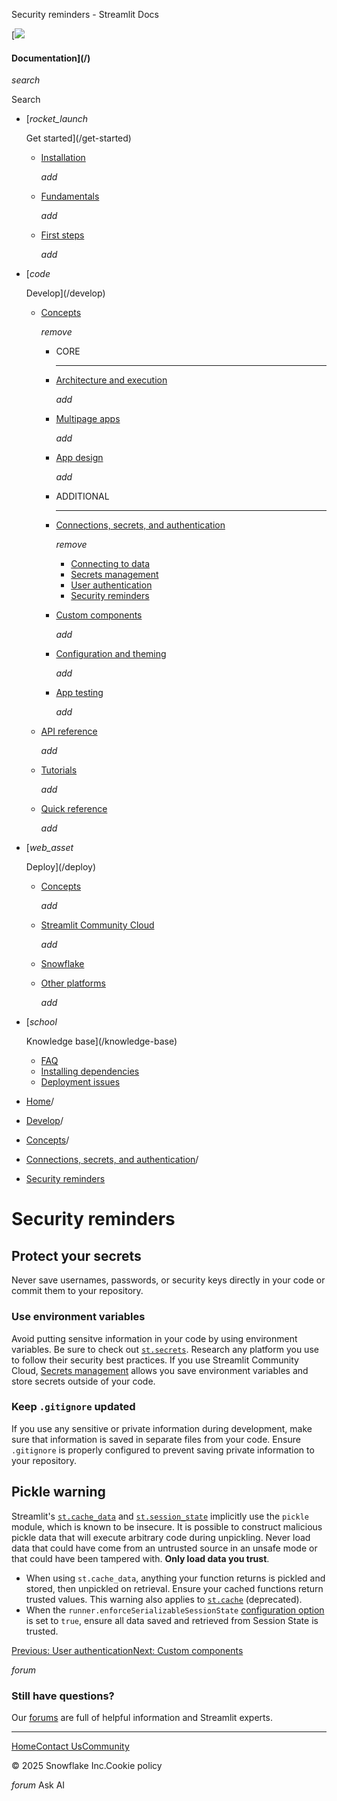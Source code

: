 ﻿Security reminders - Streamlit Docs

[![](/logo.svg)

#### Documentation](/)

*search*

Search

* [*rocket\_launch*

  Get started](/get-started)
  + [Installation](/get-started/installation)

    *add*
  + [Fundamentals](/get-started/fundamentals)

    *add*
  + [First steps](/get-started/tutorials)

    *add*
* [*code*

  Develop](/develop)
  + [Concepts](/develop/concepts)

    *remove*

    - CORE

      ---
    - [Architecture and execution](/develop/concepts/architecture)

      *add*
    - [Multipage apps](/develop/concepts/multipage-apps)

      *add*
    - [App design](/develop/concepts/design)

      *add*
    - ADDITIONAL

      ---
    - [Connections, secrets, and authentication](/develop/concepts/connections)

      *remove*

      * [Connecting to data](/develop/concepts/connections/connecting-to-data)
      * [Secrets management](/develop/concepts/connections/secrets-management)
      * [User authentication](/develop/concepts/connections/authentication)
      * [Security reminders](/develop/concepts/connections/security-reminders)
    - [Custom components](/develop/concepts/custom-components)

      *add*
    - [Configuration and theming](/develop/concepts/configuration)

      *add*
    - [App testing](/develop/concepts/app-testing)

      *add*
  + [API reference](/develop/api-reference)

    *add*
  + [Tutorials](/develop/tutorials)

    *add*
  + [Quick reference](/develop/quick-reference)

    *add*
* [*web\_asset*

  Deploy](/deploy)
  + [Concepts](/deploy/concepts)

    *add*
  + [Streamlit Community Cloud](/deploy/streamlit-community-cloud)

    *add*
  + [Snowflake](/deploy/snowflake)
  + [Other platforms](/deploy/tutorials)

    *add*
* [*school*

  Knowledge base](/knowledge-base)
  + [FAQ](/knowledge-base/using-streamlit)
  + [Installing dependencies](/knowledge-base/dependencies)
  + [Deployment issues](/knowledge-base/deploy)

* [Home](/)/
* [Develop](/develop)/
* [Concepts](/develop/concepts)/
* [Connections, secrets, and authentication](/develop/concepts/connections)/
* [Security reminders](/develop/concepts/connections/security-reminders)

Security reminders
==================

Protect your secrets
--------------------

Never save usernames, passwords, or security keys directly in your code or commit them to your repository.

### Use environment variables

Avoid putting sensitve information in your code by using environment variables. Be sure to check out [`st.secrets`](/develop/concepts/connections/secrets-management). Research any platform you use to follow their security best practices. If you use Streamlit Community Cloud, [Secrets management](/deploy/streamlit-community-cloud/deploy-your-app/secrets-management) allows you save environment variables and store secrets outside of your code.

### Keep `.gitignore` updated

If you use any sensitive or private information during development, make sure that information is saved in separate files from your code. Ensure `.gitignore` is properly configured to prevent saving private information to your repository.

Pickle warning
--------------

Streamlit's [`st.cache_data`](/develop/concepts/architecture/caching#stcache_data) and [`st.session_state`](/develop/concepts/architecture/session-state#serializable-session-state) implicitly use the `pickle` module, which is known to be insecure. It is possible to construct malicious pickle data that will execute arbitrary code during unpickling. Never load data that could have come from an untrusted source in an unsafe mode or that could have been tampered with. **Only load data you trust**.

* When using `st.cache_data`, anything your function returns is pickled and stored, then unpickled on retrieval. Ensure your cached functions return trusted values. This warning also applies to [`st.cache`](/develop/api-reference/caching-and-state/st.cache) (deprecated).
* When the `runner.enforceSerializableSessionState` [configuration option](/(/develop/concepts/configuration#runner)) is set to `true`, ensure all data saved and retrieved from Session State is trusted.

[Previous: User authentication](/develop/concepts/connections/authentication)[Next: Custom components](/develop/concepts/custom-components)

*forum*

### Still have questions?

Our [forums](https://discuss.streamlit.io) are full of helpful information and Streamlit experts.

---

[Home](/)[Contact Us](mailto:hello@streamlit.io?subject=Contact%20from%20documentation%20)[Community](https://discuss.streamlit.io)

© 2025 Snowflake Inc.Cookie policy

*forum* Ask AI
